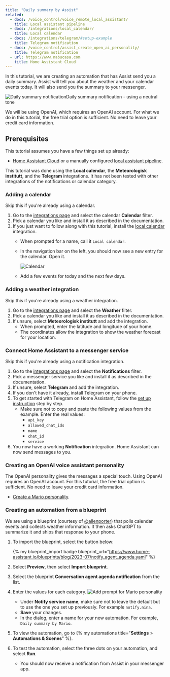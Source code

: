 ```yaml
---
title: "Daily summary by Assist"
related:
  - docs: /voice_control/voice_remote_local_assistant/
    title: Local assistant pipeline
  - docs: /integrations/local_calendar/
    title: Local calendar
  - docs: /integrations/telegram/#setup-example
    title: Telegram notification
  - docs: /voice_control/assist_create_open_ai_personality/
    title: Telegram notification
  - url: https://www.nabucasa.com
    title: Home Assistant Cloud
---
```


In this tutorial, we are creating an automation that has Assist send you a daily summary. Assist will tell you about the weather and your calendar events today. It will also send you the summary to your messenger.

<p class='img'>
<img class='no-shadow' src='/images/assist/assist-daily-summary.png' alt='Daily summary notification'>Daily summary notification - using a neutral tone
</p>

We will be using OpenAI, which requires an OpenAI account. For what we do in this tutorial, the free trial option is sufficient. No need to leave your credit card information.

## Prerequisites

This tutorial assumes you have a few things set up already:

- [Home Assistant Cloud](https://www.nabucasa.com) or a manually configured [local assistant pipeline](/voice_control/voice_remote_local_assistant/).

This tutorial was done using the **Local calendar**, the **Meteorologisk institutt**,  and the **Telegram** integrations. It has not been tested with other integrations of the notifications or calendar category.

### Adding a calendar

Skip this if you're already using a calendar.

1. Go to the [integrations page](/integrations/) and select the calendar **Calendar** filter.
2. Pick a calendar you like and install it as described in the documentation.
3. If you just want to follow along with this tutorial, install the [local calendar](/integrations/local_calendar/) integration.
   - When prompted for a name, call it `Local calendar`.
   - In the navigation bar on the left, you should now see a new entry for the calendar. Open it.
    
     ![Calendar](/images/assist/calendar_01.png)
   - Add a few events for today and the next few days.

### Adding a weather integration

Skip this if you're already using a weather integration.

1. Go to the [integrations page](/integrations/) and select the **Weather** filter.
2. Pick a calendar you like and install it as described in the documentation.
3. If unsure, select **Meteorologisk institutt** and add the integration.
   - When prompted, enter the latitude and longitude of your home.
   - The coordinates allow the integration to show the weather forecast for your location.

### Connect Home Assistant to a messenger service

Skip this if you're already using a notification integration.

1. Go to the [integrations page](/integrations/) and select the **Notifications** filter.
2. Pick a messenger service you like and install it as described in the documentation.
3. If unsure, select **Telegram** and add the integration.
4. If you don't have it already, install Telegram on your phone.
5. To get started with Telegram on Home Assistant, follow the [set up instruction](/integrations/telegram/#setup-example) step by step.
   - Make sure not to copy and paste the following values from the example. Enter the real values:
     - `api_key`
     - `allowed_chat_ids`
     - `name`
     - `chat_id`
     - `service`
6. You now have a working **Notification** integration. Home Assistant can now send messages to you.

### Creating an OpenAI voice assistant personality

The OpenAI personality gives the messages a special touch.
Using OpenAI requires an OpenAI account. For this tutorial, the free trial option is sufficient. No need to leave your credit card information.

- [Create a Mario personality](/voice_control/assist_create_open_ai_personality/).

### Creating an automation from a blueprint

We are using a blueprint (courtesy of [@allenporter]) that polls calendar events and collects weather information. It then asks ChatGPT to summarize it and ships that response to your phone.

1. To import the blueprint, select the button below:
   
   {% my blueprint_import badge blueprint_url="https://www.home-assistant.io/blueprints/blog/2023-07/notify_agent_agenda.yaml" %}
2. Select **Preview**, then select **Import blueprint**.
3. Select the blueprint **Conversation agent agenda notification** from the list.
4. Enter the values for each category.
   ![Add prompt for Mario personality](/images/assist/blueprint_daily_summary_notification_01.png)
   - Under **Notify service name**, make sure not to leave the default but to use the one you set up previously. For example `notify.nina`.
   - **Save** your changes.
   - In the dialog, enter a name for your new automation. For example, `Daily summary by Mario`.
5. To view the automation, go to {% my automations title="**Settings** > **Automations & Scenes**" %}.
6. To test the automation, select the three dots on your automation, and select **Run**.
   - You should now receive a notification from Assist in your messenger app.

[@allenporter]: https://github.com/allenporter
